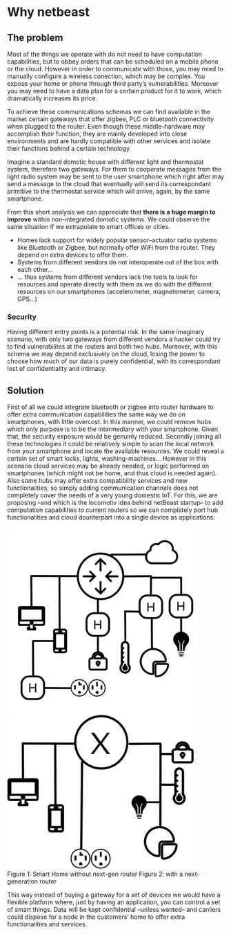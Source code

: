 # Why netbeast
## The problem
Most of the things we operate with do not need to have computation capabilities, but to obbey orders that can be scheduled on a mobile phone or the cloud. However in order to communicate with those, you may need to manually configure a wireless conection, which may be complex. You expose your home or phone through third party’s vulnerabilities. Moreover you may need to have a data plan for a certain product for it to work, which dramatically increases its price.

To achieve these communications schemas we can find available in the market certain gateways that offer zigbee, PLC or bluetooth connectivity when plugged to the router. Even though these middle-hardware may accomplish their function, they are mainly developed into close environments and are hardly compatible with other services and isolate their functions behind a certain technology.

Imagine a standard domotic house with different light and thermostat system, therefore two gateways. For them to cooperate messages from the light radio system may be sent to the user smartphone which right after may send a message to the cloud that eventually will send its correspondant primitive to the thermostat service which will arrive, again, by the same smartphone. 

From this short analysis we can appreciate that **there is a huge margin to improve** within non-integrated domotic systems. We could observe the same situation if we extrapolate to smart offices or cities. 

* Homes lack support for widely popular sensor–actuator radio systems like Bluetooth or Zigbee, but normally offer WiFi from the router. They depend on extra devices to offer them.
* Systems from different vendors do not interoperate out of the box with each other…
* … thus systems from different vendors lack the tools to look for resources and operate directly with them as we do with the different resources on our smartphones (accelerometer, magnetometer, camera, GPS…)

###	Security
Having different entry points is a potential risk. In the same imaginary scenario, with only two gateways from different vendors a hacker could try to find vulnerabilites at the routers and both two hubs. Moreover, with this schema we may depend exclusively on the cloud, losing the power to choose how much of our data is purely confidential, with its correspondant lost of confidentiality and intimacy.

## Solution
First of all we could integrate bluetooth or zigbee into router hardware to offer extra communication capabilities the same way we do on smartphones, with little overcost. In this manner, we could remove hubs which only purpose is to be the intermediary with your smartphone. Given that, the security exposure would be genuinly reduced.
Secondly joining all these technologies it could be relatively simple to scan the local network from your smartphone and locate the available resources. We could reveal a certain set of smart locks, lights, washing-machines… 
However in this scenario cloud services may be already needed, or logic performed on smartphones (which might not be home, and thus cloud is needed again). Also some hubs may offer extra compatibility services and new functionalities, so simply adding communication channels does not completely cover the needs of a very young domestic IoT. For this, we are proposing –and which is the locomotiv idea behind netBeast startup– to add computation capabilities to current routers so we can completely port hub functionalities and cloud dounterpart into a single device as applications. 
 
![Complex scenario](/img/complex.png) <br/>
![Simple scenario](/img/simple.png) <br/>
Figure 1: Smart Home without next-gen router
Figure 2: with a next-generation router

This way instead of buying a gateway for a set of devices we would have a flexible platform where, just by having an application, you can control a set of smart things. Data will be kept confidential –unless wanted– and carriers could dispose for a node in the customers’ home to offer extra functionalities and services.
